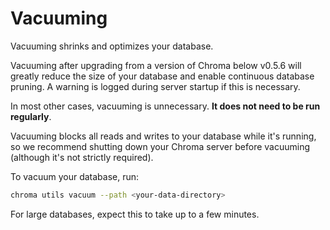 # Vacuuming

Vacuuming shrinks and optimizes your database.

Vacuuming after upgrading from a version of Chroma below v0.5.6 will greatly reduce the size of your database and enable continuous database pruning. A warning is logged during server startup if this is necessary.

In most other cases, vacuuming is unnecessary. **It does not need to be run regularly**.

Vacuuming blocks all reads and writes to your database while it's running, so we recommend shutting down your Chroma server before vacuuming (although it's not strictly required).

To vacuum your database, run:

```bash
chroma utils vacuum --path <your-data-directory>
```

For large databases, expect this to take up to a few minutes.
